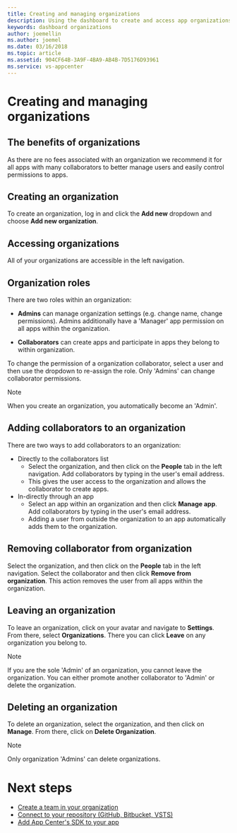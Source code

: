 ```yaml
---
title: Creating and managing organizations
description: Using the dashboard to create and access app organizations in App Center.
keywords: dashboard organizations
author: joemellin
ms.author: joemel
ms.date: 03/16/2018
ms.topic: article
ms.assetid: 904CF64B-3A9F-4BA9-AB4B-7D5176D93961
ms.service: vs-appcenter
---
```


# Creating and managing organizations

## The benefits of organizations

As there are no fees associated with an organization we recommend it for all apps with many collaborators to better manage users and easily control permissions to apps.

## Creating an organization

To create an organization, log in and click the **Add new** dropdown and choose **Add new organization**.

## Accessing organizations

All of your organizations are accessible in the left navigation.

## Organization roles

There are two roles within an organization:

* **Admins** can manage organization settings (e.g. change name, change permissions). Admins additionally have a 'Manager' app permission on all apps within the organization.

* **Collaborators** can create apps and participate in apps they belong to within organization.

To change the permission of a organization collaborator, select a user and then use the dropdown to re-assign the role. Only 'Admins' can change collaborator permissions.

> [!NOTE]
> When you create an organization, you automatically become an 'Admin'.

## Adding collaborators to an organization

There are two ways to add collaborators to an organization:

* Directly to the collaborators list
    * Select the organization, and then click on the **People** tab in the left navigation. Add collaborators by typing in the user's email address.
    * This gives the user access to the organization and allows the collaborator to create apps.
* In-directly through an app
    * Select an app within an organization and then click **Manage app**. Add collaborators by typing in the user's email address.
    * Adding a user from outside the organization to an app automatically adds them to the organization.

## Removing collaborator from organization

Select the organization, and then click on the **People** tab in the left navigation. Select the collaborator and then click **Remove from organization**. This action removes the user from all apps within the organization.

## Leaving an organization

To leave an organization, click on your avatar and navigate to **Settings**. From there, select **Organizations**. There you can click **Leave** on any organization you belong to.

> [!NOTE]
> If you are the sole 'Admin' of an organization, you cannot leave the organization. You can either promote another collaborator to 'Admin' or delete the organization.

## Deleting an organization

To delete an organization, select the organization, and then click on **Manage**. From there, click on **Delete Organization**.

> [!NOTE]
> Only organization 'Admins' can delete organizations.

# Next steps

* [Create a team in your organization](~/dashboard/creating-and-managing-teams.md)
* [Connect to your repository (GitHub, Bitbucket, VSTS)](~/build/index.md)
* [Add App Center's SDK to your app](~/sdk/index.md)
